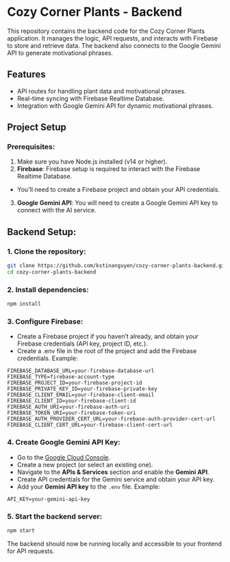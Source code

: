 
# Cozy Corner Plants - Backend

This repository contains the backend code for the Cozy Corner Plants application. It manages the logic, API requests, and interacts with Firebase to store and retrieve data. The backend also connects to the Google Gemini API to generate motivational phrases.

## Features

- API routes for handling plant data and motivational phrases.
- Real-time syncing with Firebase Realtime Database.
- Integration with Google Gemini API for dynamic motivational phrases.


## Project Setup

### Prerequisites:
1. Make sure you have Node.js installed (v14 or higher).
2. **Firebase**: Firebase setup is required to interact with the Firebase Realtime Database.
- You'll need to create a Firebase project and obtain your API credentials.
3. **Google Gemini API**: You will need to create a Google Gemini API key to connect with the AI service.
## Backend Setup:

### 1. Clone the repository:

```bash
git clone https://github.com/kstinanguyen/cozy-corner-plants-backend.git
cd cozy-corner-plants-backend
```

### 2. Install dependencies:
```bash
npm install
```

### 3. Configure Firebase:
- Create a Firebase project if you haven’t already, and obtain your Firebase credentials (API key, project ID, etc.).
- Create a .env file in the root of the project and add the Firebase credentials. Example:
```env
FIREBASE_DATABASE_URL=your-firebase-database-url
FIREBASE_TYPE=firebase-account-type
FIREBASE_PROJECT_ID=your-firebase-project-id
FIREBASE_PRIVATE_KEY_ID=your-firebase-private-key
FIREBASE_CLIENT_EMAIL=your-firebase-client-email
FIREBASE_CLIENT_ID=your-firebase-client-id
FIREBASE_AUTH_URI=your-firebase-auth-uri
FIREBASE_TOKEN_URI=your-firebase-token-uri
FIREBASE_AUTH_PROVIDER_CERT_URL=your-firebase-auth-provider-cert-url
FIREBASE_CLIENT_CERT_URL=your-firebase-client-cert-url
```

### 4. Create Google Gemini API Key:
- Go to the [Google Cloud Console](https://cloud.google.com/cloud-console?hl=en).
- Create a new project (or select an existing one).
- Navigate to the **APIs & Services** section and enable the **Gemini API**.
- Create API credentials for the Gemini service and obtain your API key.
- Add your **Gemini API key** to the ```.env``` file. Example:
```env
API_KEY=your-gemini-api-key
```

### 5. Start the backend server:
```bash
npm start
```

The backend should now be running locally and accessible to your frontend for API requests.

